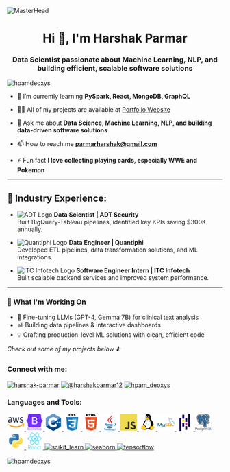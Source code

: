![MasterHead](https://camo.githubusercontent.com/8bf6f6d78abc81fcf9c49f10649423e73ea44bc248e83aaae8759d401c829a84/68747470733a2f2f70687973696373677572756b756c2e66696c65732e776f726470726573732e636f6d2f323031392f30322f6368617261637465722d312e676966)

<h1 align="center">Hi 👋, I'm Harshak Parmar</h1>
<h3 align="center">Data Scientist passionate about Machine Learning, NLP, and building efficient, scalable software solutions</h3>

<p align="left"> <img src="https://komarev.com/ghpvc/?username=hpamdeoxys&label=Profile%20views&color=0e75b6&style=flat" alt="hpamdeoxys" /> </p>

- 🌱 I’m currently learning **PySpark, React, MongoDB, GraphQL**

- 👨‍💻 All of my projects are available at [Portfolio Website](https://kaleidoscopic-melomakarona-50c596.netlify.app/)

- 💬 Ask me about **Data Science, Machine Learning, NLP, and building data-driven software solutions**

- 📫 How to reach me **parmarharshak@gmail.com**

- ⚡ Fun fact **I love collecting playing cards, especially WWE and Pokemon**

---
## 🧠 Industry Experience:

- <img src="https://upload.wikimedia.org/wikipedia/commons/thumb/b/b0/ADT_Security_Services_Logo.svg/440px-ADT_Security_Services_Logo.svg.png" alt="ADT Logo" width="20"/> **Data Scientist | ADT Security**  
  Built BigQuery-Tableau pipelines, identified key KPIs saving $300K annually.  

- <img src="https://apn-portal.my.salesforce.com/servlet/servlet.ImageServer?id=0150h000003yCMDAA2&oid=00DE0000000c48tMAA" alt="Quantiphi Logo" width="20"/> **Data Engineer | Quantiphi**  
  Developed ETL pipelines, data transformation solutions, and ML integrations.  

- <img src="https://mma.prnewswire.com/media/959906/ITC_Infotech_Logo.jpg?p=twitter" alt="ITC Infotech Logo" width="20"/> **Software Engineer Intern | ITC Infotech**  
  Built scalable backend services and improved system performance.  
 


---

### 🌟 What I'm Working On
- 🚀 Fine-tuning LLMs (GPT-4, Gemma 7B) for clinical text analysis
- 📊 Building data pipelines & interactive dashboards
- 💡 Crafting production-level ML solutions with clean, efficient code


_Check out some of my projects below ⬇️:_




<h3 align="left">Connect with me:</h3>
<p align="left">
<a href="https://linkedin.com/in/harshak-parmar" target="blank"><img align="center" src="https://raw.githubusercontent.com/rahuldkjain/github-profile-readme-generator/master/src/images/icons/Social/linked-in-alt.svg" alt="harshak-parmar" height="30" width="40" /></a>
<a href="https://medium.com/@harshakparmar12" target="blank"><img align="center" src="https://raw.githubusercontent.com/rahuldkjain/github-profile-readme-generator/master/src/images/icons/Social/medium.svg" alt="@harshakparmar12" height="30" width="40" /></a>
<a href="https://www.leetcode.com/hpam_deoxys" target="blank"><img align="center" src="https://raw.githubusercontent.com/rahuldkjain/github-profile-readme-generator/master/src/images/icons/Social/leet-code.svg" alt="hpam_deoxys" height="30" width="40" /></a>
</p>

<h3 align="left">Languages and Tools:</h3>
<p align="left"> <a href="https://aws.amazon.com" target="_blank" rel="noreferrer"> <img src="https://raw.githubusercontent.com/devicons/devicon/master/icons/amazonwebservices/amazonwebservices-original-wordmark.svg" alt="aws" width="40" height="40"/> </a> <a href="https://getbootstrap.com" target="_blank" rel="noreferrer"> <img src="https://raw.githubusercontent.com/devicons/devicon/master/icons/bootstrap/bootstrap-plain-wordmark.svg" alt="bootstrap" width="40" height="40"/> </a> <a href="https://www.w3schools.com/cpp/" target="_blank" rel="noreferrer"> <img src="https://raw.githubusercontent.com/devicons/devicon/master/icons/cplusplus/cplusplus-original.svg" alt="cplusplus" width="40" height="40"/> </a> <a href="https://www.w3schools.com/css/" target="_blank" rel="noreferrer"> <img src="https://raw.githubusercontent.com/devicons/devicon/master/icons/css3/css3-original-wordmark.svg" alt="css3" width="40" height="40"/> </a> <a href="https://www.w3.org/html/" target="_blank" rel="noreferrer"> <img src="https://raw.githubusercontent.com/devicons/devicon/master/icons/html5/html5-original-wordmark.svg" alt="html5" width="40" height="40"/> </a> <a href="https://www.java.com" target="_blank" rel="noreferrer"> <img src="https://raw.githubusercontent.com/devicons/devicon/master/icons/java/java-original.svg" alt="java" width="40" height="40"/> </a> <a href="https://developer.mozilla.org/en-US/docs/Web/JavaScript" target="_blank" rel="noreferrer"> <img src="https://raw.githubusercontent.com/devicons/devicon/master/icons/javascript/javascript-original.svg" alt="javascript" width="40" height="40"/> </a> <a href="https://www.linux.org/" target="_blank" rel="noreferrer"> <img src="https://raw.githubusercontent.com/devicons/devicon/master/icons/linux/linux-original.svg" alt="linux" width="40" height="40"/> </a> <a href="https://www.mysql.com/" target="_blank" rel="noreferrer"> <img src="https://raw.githubusercontent.com/devicons/devicon/master/icons/mysql/mysql-original-wordmark.svg" alt="mysql" width="40" height="40"/> </a> <a href="https://pandas.pydata.org/" target="_blank" rel="noreferrer"> <img src="https://raw.githubusercontent.com/devicons/devicon/2ae2a900d2f041da66e950e4d48052658d850630/icons/pandas/pandas-original.svg" alt="pandas" width="40" height="40"/> </a> <a href="https://www.postgresql.org" target="_blank" rel="noreferrer"> <img src="https://raw.githubusercontent.com/devicons/devicon/master/icons/postgresql/postgresql-original-wordmark.svg" alt="postgresql" width="40" height="40"/> </a> <a href="https://www.python.org" target="_blank" rel="noreferrer"> <img src="https://raw.githubusercontent.com/devicons/devicon/master/icons/python/python-original.svg" alt="python" width="40" height="40"/> </a> <a href="https://reactjs.org/" target="_blank" rel="noreferrer"> <img src="https://raw.githubusercontent.com/devicons/devicon/master/icons/react/react-original-wordmark.svg" alt="react" width="40" height="40"/> </a> <a href="https://scikit-learn.org/" target="_blank" rel="noreferrer"> <img src="https://upload.wikimedia.org/wikipedia/commons/0/05/Scikit_learn_logo_small.svg" alt="scikit_learn" width="40" height="40"/> </a> <a href="https://seaborn.pydata.org/" target="_blank" rel="noreferrer"> <img src="https://seaborn.pydata.org/_images/logo-mark-lightbg.svg" alt="seaborn" width="40" height="40"/> </a> <a href="https://www.tensorflow.org" target="_blank" rel="noreferrer"> <img src="https://www.vectorlogo.zone/logos/tensorflow/tensorflow-icon.svg" alt="tensorflow" width="40" height="40"/> </a> </p>

<p><img align="center" src="https://github-readme-stats.vercel.app/api/top-langs?username=hpamdeoxys&show_icons=true&locale=en&layout=compact" alt="hpamdeoxys" /></p>
